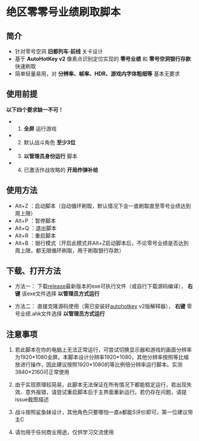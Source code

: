 # 绝区零零号业绩刷取脚本

## 简介

- 针对零号空洞 **旧都列车·前线** 关卡设计
- 基于 **AutoHotKey v2** 像素点识别定位实现的 **零号业绩** 和 **零号空洞银行存款** 快速刷取
- 简单轻量易用，对 **分辨率、帧率、HDR、游戏内字体粗细等** 基本无要求

## 使用前提

**以下四个要求缺一不可！**

- 1. **全屏** 运行游戏
- 2. 默认战斗角色 **至少3位**
- 3. **以管理员身份运行** 脚本
- 4. 已激活作战攻略的 **开局炸弹补给**

## 使用方法

- Alt+Z ：启动脚本（自动循环刷取，默认情况下会一直刷取直至零号业绩达到周上限）
- Alt+P ：暂停脚本
- Alt+Q ：退出脚本
- Alt+R ：重启脚本
- Alt+B ：银行模式（开启此模式并Alt+Z启动脚本后，不论零号业绩是否达到周上限，都无限循环刷取，用于刷取银行存款）

## 下载、打开方法

- 方法一：
下载[release](https://gitee.com/UCPr251/zzzAuto/releases)最新版本的exe可执行文件（或自行下载源码编译）， **右键** 该exe文件选择 **以管理员方式运行**

- 方法二：
直接克隆源码使用（需已安装好[autohotkey](https://www.autohotkey.com) v2版解释器）， **右键** 零号业绩.ahk文件选择 **以管理员方式运行**

## 注意事项

1. 若此脚本在你的电脑上无法正常运行，可尝试切换显示器和游戏的画面分辨率为1920\*1080全屏。本脚本设计分辨率1920\*1080，其他分辨率按照等比缩放进行操作，因此建议按照1920\*1080的等比例倍分辨率运行脚本。实测3840\*2160可正常使用

2. 由于实现原理较简易，此脚本无法保证在所有情况下都能稳定运行，若出现失效、意外报错，请尝试重启脚本后于主界面重新运行。若仍存在问题，请提issue截图描述

3. 战斗按照鲨鱼妹设计，其他角色只要哪怕一直a都能S评价即可，第一位建议带主C

4. 请勿用于任何商业用途，仅供学习交流使用
